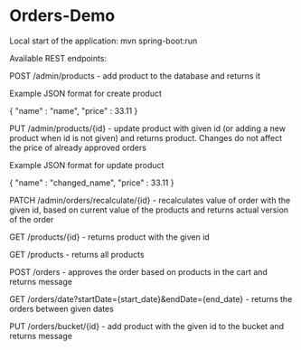 # Orders-Demo

Local start of the application:
mvn spring-boot:run

Available REST endpoints:

POST /admin/products - add product to the database and returns it

Example JSON format for create product

{
  "name" : "name",
  "price" : 33.11
}

PUT /admin/products/{id} - update product with given id (or adding a new product when id is not given) 
                           and returns product. Changes do not affect the price of already approved orders

Example JSON format for update product

{
  "name" : "changed_name",
  "price" : 33.11
}

PATCH /admin/orders/recalculate/{id} - recalculates value of order with the given id, 
                                       based on current value of the products and returns actual version of the order


GET /products/{id} - returns product with the given id

GET /products - returns all products

POST /orders - approves the order based on products in the cart and returns message

GET /orders/date?startDate={start_date}&endDate={end_date} - returns the orders between given dates 

PUT /orders/bucket/{id} - add product with the given id to the bucket and returns message
